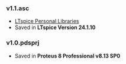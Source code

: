 ### v1.1.asc
- [LTspice Personal Libraries](https://github.com/AliRezaJoodi/Electronics_Exercises/tree/main/_LTspice_Library) 
- Saved in **LTspice Version 24.1.10**

### v1.0.pdsprj
- Saved in **Proteus 8 Professional v8.13 SP0**